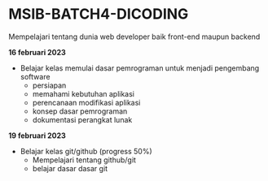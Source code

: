# MSIB-BATCH4-DICODING

Mempelajari tentang dunia web developer baik front-end maupun backend

**16 februari 2023**

- Belajar kelas memulai dasar pemrograman untuk menjadi pengembang software
  - persiapan
  - memahami kebutuhan aplikasi
  - perencanaan modifikasi aplikasi
  - konsep dasar pemrograman
  - dokumentasi perangkat lunak

**19 februari 2023**

- Belajar kelas git/github (progress 50%)
  - Mempelajari tentang github/git
  - belajar dasar dasar git

